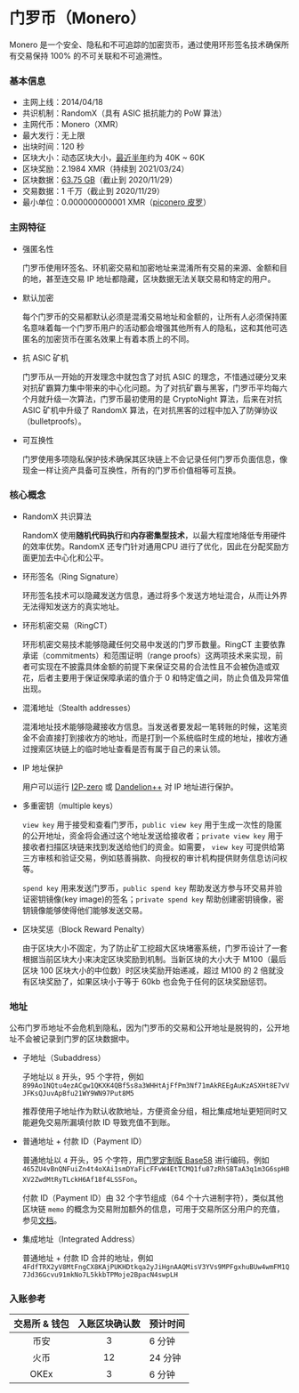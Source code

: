 # 门罗币（Monero）

Monero 是一个安全、隐私和不可追踪的加密货币，通过使用环形签名技术确保所有交易保持 100% 的不可关联和不可追溯性。

### 基本信息

- 主网上线：2014/04/18
- 共识机制：RandomX（具有 ASIC 抵抗能力的 PoW 算法）
- 主网代币：Monero（XMR）
- 最大发行：无上限
- 出块时间：120 秒
- 区块大小：动态区块大小，[最近半年](https://bitinfocharts.com/comparison/monero-size.html#6m)约为 40K ~ 60K
- 区块奖励：2.1984 XMR（持续到 2021/03/24）
- 区块数据：[63.75 GB](https://bitinfocharts.com/monero/)（截止到 2020/11/29）
- 交易数据：1 千万（截止到 2020/11/29）
- 最小单位：0.000000000001 XMR（[piconero 皮罗](https://web.getmonero.org/resources/moneropedia/denominations.html)）

### 主网特征

- 强匿名性

  门罗币使用环签名、环机密交易和加密地址来混淆所有交易的来源、金额和目的地，甚至连交易 IP 地址都隐藏，区块数据无法关联交易和特定的用户。
  
- 默认加密

  每个门罗币的交易都默认必须是混淆交易地址和金额的，让所有人必须保持匿名意味着每一个门罗币用户的活动都会增强其他所有人的隐私，这和其他可选匿名的加密货币在匿名效果上有着本质上的不同。

- 抗 ASIC 矿机

  门罗币从一开始的开发理念中就包含了对抗 ASIC 的理念，不惜通过硬分叉来对抗矿霸算力集中带来的中心化问题。为了对抗矿霸与黑客，门罗币平均每六个月就升级一次算法，门罗币最初使用的是 CryptoNight 算法，后来在对抗 ASIC 矿机中升级了 RandomX 算法，在对抗黑客的过程中加入了防弹协议（bulletproofs）。

- 可互换性

  门罗使用多项隐私保护技术确保其区块链上不会记录任何门罗币负面信息，像现金一样让资产具备可互换性，所有的门罗币价值相等可互换。

### 核心概念

- RandomX 共识算法

  RandomX 使用**随机代码执行**和**内存密集型技术**，以最大程度地降低专用硬件的效率优势。RandomX 还专门针对通用CPU 进行了优化，因此在分配奖励方面更加去中心化和公平。

- 环形签名（Ring Signature）

  环形签名技术可以隐藏发送方信息，通过将多个发送方地址混合，从而让外界无法得知发送方的真实地址。

- 环形机密交易（RingCT）

  环形机密交易技术能够隐藏任何交易中发送的门罗币数量。RingCT 主要依靠承诺（commitments）和范围证明（range proofs）这两项技术来实现，前者可实现在不披露具体金额的前提下来保证交易的合法性且不会被伪造或双花，后者主要用于保证保障承诺的值介于 0 和特定值之间，防止负值及异常值出现。

- 混淆地址（Stealth addresses）

  混淆地址技术能够隐藏接收方信息。当发送者要发起一笔转账的时候，这笔资金不会直接打到接收方的地址，而是打到一个系统临时生成的地址，接收方通过搜索区块链上的临时地址查看是否有属于自己的来认领。

- IP 地址保护

  用户可以运行 [I2P-zero](https://web.getmonero.org/resources/user-guides/node-i2p-zero.html) 或 [Dandelion++](https://www.monerooutreach.org/stories/dandelion.html) 对 IP 地址进行保护。

- 多重密钥（multiple keys）

  `view key` 用于接受和查看门罗币，`public view key` 用于生成一次性的隐匿的公开地址，资金将会通过这个地址发送给接收者；`private view key` 用于接收者扫描区块链来找到发送给他们的资金。如需要， `view key` 可提供给第三方审核和验证交易，例如慈善捐款、向授权的审计机构提供财务信息访问权等。
  
  `spend key` 用来发送门罗币，`public spend key` 帮助发送方参与环交易并验证密钥镜像(key image)的签名；`private spend key` 帮助创建密钥镜像，密钥镜像能够使得他们能够发送交易。

- 区块奖惩（Block Reward Penalty）

  由于区块大小不固定，为了防止矿工挖超大区块堵塞系统，门罗币设计了一套根据当前区块大小来决定区块奖励到机制。当新区块的大小大于 M100（最后区块 100 区块大小的中位数）时区块奖励开始递减，超过 M100 的 2 倍就没有区块奖励了，如果区块小于等于 60kb 也会免于任何的区块奖励惩罚。

### 地址

公布门罗币地址不会危机到隐私，因为门罗币的交易和公开地址是脱钩的，公开地址不会被记录到门罗的区块数据中。

- 子地址（Subaddress）

  子地址以 `8` 开头，95 个字符，例如 `899Ao1NQtu4ezACgw1QKXK4QBf5s8a3WHHtAjFfPm3Nf71mAkREEgAuKzASXHt8E7vVJFKsQJuvApBfu21WY9WN97Put8M5`

  推荐使用子地址作为默认收款地址，方便资金分组，相比集成地址更短同时又能避免交易所漏填付款 ID 导致充值不到账。

- 普通地址 + 付款 ID（Payment ID）

  普通地址以 `4` 开头，95 个字符，用[门罗定制版 Base58](https://monerodocs.org/cryptography/base58/) 进行编码，例如 `465ZU4vBnQNFuiZn4t4oXAi1smDYaFicFFvW4EtTCMQ1fu87zRhSBTaA3q1m3G6spHBXV2ZwdMtRyTLckH6Af18f4LSSFon`。

  付款 ID（Payment ID）由 32 个字节组成（64 个十六进制字符），类似其他区块链 `memo` 的概念为交易附加额外的信息，可用于交易所区分用户的充值，参见[文档](https://www.getmonero.org/resources/moneropedia/paymentid.html)。

- 集成地址（Integrated Address）

  普通地址 + 付款 ID 合并的地址，例如 `4FdfTRX2yV8MtFngCX8KAjPUKHDtkqa2yJiHgnAAQMisV3YVs9MPFgxhuBUw4wmFM1Q7Jd36Gcvu91mkNo7L5kkbTPMoje2BpacN4swpLH`

### 入账参考

| 交易所 & 钱包 | 入账区块确认数 | 预计时间 |
| :-----: | :----: | :---- |
| 币安 | 3 | 6 分钟 |
| 火币 | 12 | 24 分钟 |
| OKEx | 3 | 6 分钟 |